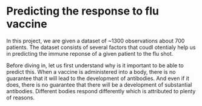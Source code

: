 # Predicting the response to flu vaccine

In this project, we are given a dataset of ~1300 observations about 700 patients. The dataset consists of several factors that coudl otentialy help us in predicting the immune reponse of a given patient to the flu shot. 

Before diving in, let us first understand why is it important to be able to predict this. When a vaccine is administered into a body, there is no guarantee that it will lead to the development of antibodies. And even if it does, there is no guarantee that there will be a development of substantial antibodies. Different bodies respond differently which is attributed to plenty of reasons. 
